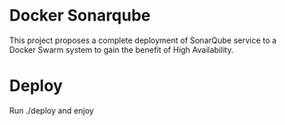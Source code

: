 # Docker Sonarqube
This project proposes a complete deployment of SonarQube service to a Docker Swarm system to gain the benefit of High Availability.

# Deploy
Run ./deploy and enjoy